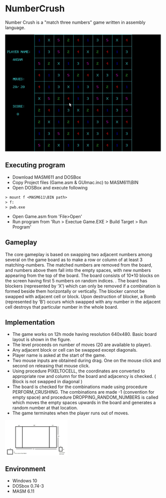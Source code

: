 # NumberCrush

Number Crush is a "match three numbers" game written in assembly language. 

<img src="images/gameplay.gif" alt="gameplay" >

## Executing program

* Download MASM611 and DOSBox
* Copy Project files (Game.asm & GUImac.inc) to MASM611\BIN
* Open DOSBox and execute following
```
> mount f <MASM611\BIN path>
> f:
> pwb.exe
```
* Open Game.asm from 'File>Open'
* Run program from 'Run > Exectue Game.EXE > Build Target > Run Program'


## Gameplay

The core gameplay is based on swapping two adjacent numbers among several on the game board as to make a row or column of at least 3 matching-numbers. The matched numbers are removed from the board, and numbers above them fall into the empty spaces, with new numbers appearing from the top of the board. The board consists of 10*10 blocks on the screen having first 5 numbers on random indices. . The board has blockers (represented by ‘X’) which can only be removed if a combination is formed beside them horizontally or vertically. The blocker cannot be swapped with adjacent cell or block. Upon destruction of blocker, a Bomb (represented by ‘B’) occurs which swapped with any number in the adjacent cell destroys that particular number in the whole board.


## Implementation

* The game works on 12h mode having resolution 640x480. Basic board layout is shown in the figure. 
* The level proceeds on number of moves (20 are available to player). 
* Any adjacent block or cell can be swapped except diagonals.
* Player name is asked at the start of the game. 
* Two mouse inputs are obtained during drag. One on the mouse click and second on releasing that mouse click.
* Using procedure PIXELTOCELL, the coordinates are converted to appropriate row and column for the board and adjacency is checked. ( Block is not swapped in diagonal )
* The board is checked for the combinations made using procedure PERFORM_CRUSHING. The combinations are made -1 (convention for empty space) and procedure DROPPING_RANDOM_NUMBERS is called which moves the empty spaces upwards in the board and generates a random number at that location.
* The game terminates when the player runs out of moves.

<img src="images/layout.jpg" alt="board layout" width="40%" height="40%">

## Environment

* Windows 10
* DOSbox 0.74-3
* MASM 6.11

